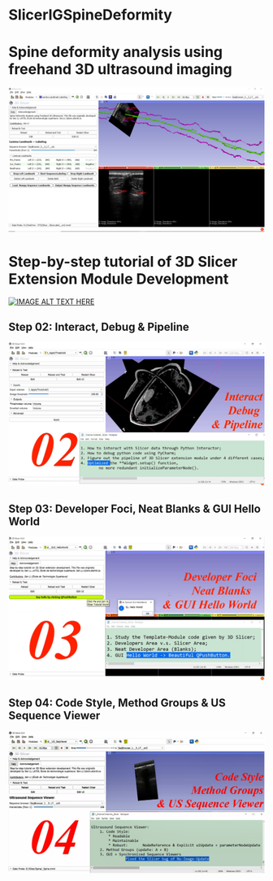 # SlicerIGSpineDeformity
# Spine deformity analysis using freehand 3D ultrasound imaging
<img src="https://github.com/SenonETS/3DSlicerTutorial_ExtensionModuleDevelopment/blob/master/sl_01__LaminaLandmark_Labeling/SL_ScreenShot.PNG" alt="isolated" width="800"/>

# <a href="https://www.youtube.com/watch?v=VcqLfAGfE6E&list=PLTuWbByD80TORd1R-J7j7nVQ9fot3C2fK" style="text-decoration:none">Step-by-step tutorial of 3D Slicer Extension Module Development</a>

[![IMAGE ALT TEXT HERE](https://img.youtube.com/vi/rr0Q9GUuz7E/0.jpg)](https://www.youtube.com/watch?v=rr0Q9GUuz7E&list=PLTuWbByD80TORd1R-J7j7nVQ9fot3C2fK)

## <a href="/02__Interact_Debug_&_Pipeline/" style="text-decoration:none">Step 02: Interact, Debug & Pipeline</a>

<img src="/02__Interact_Debug_&_Pipeline/sl_02__Summary.png" alt="isolated" width="800"/>


## <a href="./03__DeveloperFoci_NeatBlanks_&_GUI_HelloWorld/" style="text-decoration:none">Step 03: Developer Foci, Neat Blanks & GUI Hello World</a>

<img src="/03__DeveloperFoci_NeatBlanks_&_GUI_HelloWorld/sl_03__Summary.png" alt="isolated" width="800"/>


## <a href="./04__CodeStyle_MethodGroups_&_US_SeqViewer/" style="text-decoration:none">Step 04: Code Style, Method Groups & US Sequence Viewer</a>

<img src="/04__CodeStyle_MethodGroups_&_US_SeqViewer/sl_04__Summary.png" alt="isolated" width="800"/>
